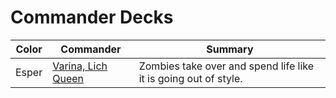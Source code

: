 # Commander Decks

| Color | Commander | Summary |
| --- | --- | --- |
| Esper | [Varina, Lich Queen](https://archidekt.com/decks/1290449#Varina,_Lich_Queen_-_Commander) | Zombies take over and spend life like it is going out of style. |

